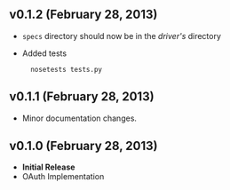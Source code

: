 ## v0.1.2 (February 28, 2013)

* `specs` directory should now be in the _driver's_ directory
* Added tests

		nosetests tests.py

## v0.1.1 (February 28, 2013)

* Minor documentation changes.

## v0.1.0 (February 28, 2013)

* __Initial Release__
* OAuth Implementation